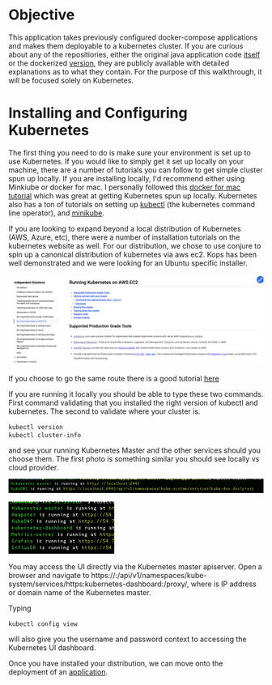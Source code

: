 # Objective

This application takes previously configured docker-compose applications and makes them deployable to
a kubernetes cluster. If you are curious about any of the repositiories, either the original java application code
[itself](https://github.com/Appdynamics/AD-Capital) or the dockerized [version](https://github.com/Appdynamics/AD-Capital-Docker/), they are publicly available with detailed explanations as to what they contain. For the purpose of this walkthrough, it will be focused solely on
Kubernetes.

# Installing and Configuring Kubernetes

The first thing you need to do is make sure your environment is set up to use Kubernetes. If you would like to simply get it set up locally on your machine, there are a number of tutorials you can follow to get simple cluster spun up locally. If you are installing locally, I'd recommend either using Minkiube or docker for mac. I personally followed this [docker for mac tutorial](https://rominirani.com/tutorial-getting-started-with-kubernetes-with-docker-on-mac-7f58467203fd) which was great at getting Kubernetes spun up locally. Kubernetes also has a ton of tutorials on setting up [kubectl](https://kubernetes.io/docs/tasks/tools/install-kubectl/) (the kubernetes command line operator), and [minikube](https://kubernetes.io/docs/getting-started-guides/minikube/).

If you are looking to expand beyond a local distribution of Kubernetes (AWS, Azure, etc), there were a number of installation tutorials on the kubernetes website as well. For our distribution, we chose to use conjure to spin up a canonical distribution of kubernetes via aws ec2. Kops has been well demonstrated and we were looking for an Ubuntu specific installer.

![Installation Options](./assets/images/1.png)

If you choose to go the same route there is a good tutorial [here](https://tutorials.ubuntu.com/tutorial/install-kubernetes-with-conjure-up?_ga=2.135365305.964640007.1524584650-1699049142.1524584650#0)

If you are running it locally you should be able to type these two commands. First command validating that you installed the right version of kubectl and kubernetes. The second to validate where your cluster is.
```
kubectl version
kubectl cluster-info
```

and see your running Kubernetes Master and the other services should you choose them. The first photo is something similar you should see locally vs cloud provider.

![Local Installation](./assets/images/2.png)

![Cloud Installation](./assets/images/3.png)


You may access the UI directly via the Kubernetes master apiserver. Open a browser and navigate to https://<master-ip>:<apiserver-port>/api/v1/namespaces/kube-system/services/https:kubernetes-dashboard:/proxy/, where <kubernetes-master> is IP address or domain name of the Kubernetes master.

Typing

```
kubectl config view
```

will also give you the username and password context to accessing the Kubernetes UI dashboard.

Once you have installed your distribution, we can move onto the deployment of an [application](https://github.com/Appdynamics/AD-Capital-Kube/blob/master/Kubernetes-Walkthrough/2.md).
